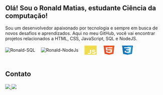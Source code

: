 ## Olá! Sou o Ronald Matias, estudante Ciência da computação!

<p>Sou um desenvolvedor apaixonado por tecnologia e sempre em busca de novos desafios e aprendizados. Aqui no meu GitHub, você vai encontrar projetos relacionados a HTML, CSS, JavaScript, SQL e NodeJS.</p>

<div style="display: inline-block; margin-bottom: 20px;">
  <img align="center" alt="Ronald-SQL" height="30" width="40" src="https://cdn.jsdelivr.net/gh/devicons/devicon@latest/icons/azuresqldatabase/azuresqldatabase-original.svg" style="margin-right: 15px;" />
  <img align="center" alt="Ronald-NodeJs" height="30" width="40" src="https://cdn.jsdelivr.net/gh/devicons/devicon@latest/icons/nodejs/nodejs-original-wordmark.svg" style="margin-right: 15px;" />
  <img align="center" alt="Ronald-Js" height="30" width="40" src="https://raw.githubusercontent.com/devicons/devicon/master/icons/javascript/javascript-plain.svg" style="margin-right: 15px;" />
  <img align="center" alt="Ronald-HTML" height="30" width="40" src="https://raw.githubusercontent.com/devicons/devicon/master/icons/html5/html5-original.svg" style="margin-right: 15px;" />
  <img align="center" alt="Ronald-CSS" height="30" width="40" src="https://raw.githubusercontent.com/devicons/devicon/master/icons/css3/css3-original.svg" />
</div>

  ## Contato

<div style="margin-top: 20px;"> 
  <a href = "mailto:ronaldmatias05@hotmail.com">
      <img src="https://img.shields.io/badge/-Hotmail-%23333?style=for-the-badge&logo=gmail&logoColor=white" target="_blank">
  </a>
  <a href="https://www.linkedin.com/in/seu-usuario" target="_blank">
      <img src="https://img.shields.io/badge/-LinkedIn-0077B5?style=for-the-badge&logo=linkedin&logoColor=white">
  </a>
</div>

##


 
